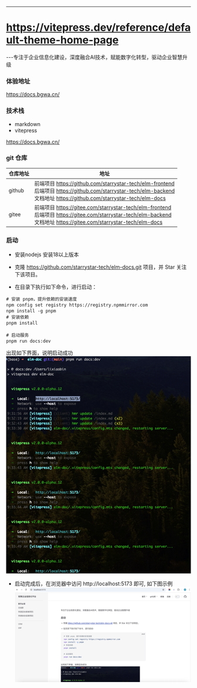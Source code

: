 ---
# https://vitepress.dev/reference/default-theme-home-page


---专注于企业信息化建设，深度融合AI技术，赋能数字化转型，驱动企业智慧升级
### 体验地址

https://docs.bgwa.cn/

### 技术栈
* markdown
* vitepress

https://docs.bgwa.cn/

### git 仓库
| 仓库地址 | 地址 |
| --- | --- |
| github | 前端项目 https://github.com/starrystar-tech/elm-frontend <br>后端项目 https://github.com/starrystar-tech/elm-backend <br>文档地址 https://github.com/starrystar-tech/elm-docs|
| gitee | 前端项目 https://gitee.com/starrystar-tech/elm-frontend <br>后端项目 https://gitee.com/starrystar-tech/elm-backend <br>文档地址 https://gitee.com/starrystar-tech/elm-docs|



### 启动
* 安装nodejs 安装18以上版本

* 克隆 https://github.com/starrystar-tech/elm-docs.git 项目，并 Star 关注下该项目。

* 在目录下执行如下命令，进行启动：

```shell
# 安装 pnpm，提升依赖的安装速度
npm config set registry https://registry.npmmirror.com
npm install -g pnpm
# 安装依赖
pnpm install

# 启动服务
pnpm run docs:dev
```
出现如下界面，说明启动成功
![启动成功](./images/index1.png)

* 启动完成后，在浏览器中访问 http://localhost:5173 即可, 如下图示例
![启动成功](./images/index2.png)